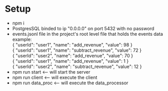 # Setup

* npm i
* PostgresSQL binded to ip "0.0.0.0" on port 5432 with no password
* events.jsonl file in the project's root level file that holds the events data
  <br/>
  example:
  <br/>
  { "userId": "user1", "name": "add_revenue", "value": 98 }
  <br/>
  { "userId": "user1", "name": "subtract_revenue", "value": 72 }
  <br/>
  { "userId": "user2", "name": "add_revenue", "value": 70 }
  <br/>
  { "userId": "user1", "name": "add_revenue", "value": 1 }
  <br/>
  { "userId": "user2", "name": "subtract_revenue", "value": 12 }
* npm run start <-- will start the server  
* npm run client <-- will execute the client
* npm run data_proc <-- will execute the data_processor


